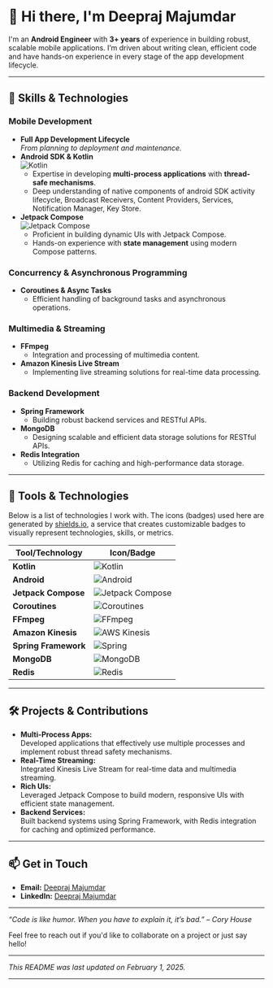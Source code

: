 # 👋 Hi there, I'm Deepraj Majumdar

I'm an **Android Engineer** with **3+ years** of experience in building robust, scalable mobile applications. I’m driven about writing clean, efficient code and have hands-on experience in every stage of the app development lifecycle.

---

## 🚀 Skills & Technologies

### **Mobile Development**
- **Full App Development Lifecycle**  
  *From planning to deployment and maintenance.*
- **Android SDK & Kotlin**  
  ![Kotlin](https://img.shields.io/badge/Kotlin-7F52FF?logo=kotlin&logoColor=white&style=for-the-badge)  
  - Expertise in developing **multi-process applications** with **thread-safe mechanisms**.
  - Deep understanding of native components of android SDK activity lifecycle, Broadcast Receivers, Content Providers, Services, Notification Manager, Key Store.
- **Jetpack Compose**  
  ![Jetpack Compose](https://img.shields.io/badge/Jetpack%20Compose-4285F4?logo=android&logoColor=white&style=for-the-badge)  
  - Proficient in building dynamic UIs with Jetpack Compose.
  - Hands-on experience with **state management** using modern Compose patterns.

### **Concurrency & Asynchronous Programming**
- **Coroutines & Async Tasks**  
  - Efficient handling of background tasks and asynchronous operations.

### **Multimedia & Streaming**
- **FFmpeg**  
  - Integration and processing of multimedia content.
- **Amazon Kinesis Live Stream**  
  - Implementing live streaming solutions for real-time data processing.

### **Backend Development**
- **Spring Framework**  
  - Building robust backend services and RESTful APIs.
- **MongoDB**  
  - Designing scalable and efficient data storage solutions for RESTful APIs.
- **Redis Integration**  
  - Utilizing Redis for caching and high-performance data storage.

---

## 🔧 Tools & Technologies

Below is a list of technologies I work with. The icons (badges) used here are generated by [shields.io](https://shields.io/), a service that creates customizable badges to visually represent technologies, skills, or metrics.

| Tool/Technology              | Icon/Badge |
| ---------------------------- | ---------- |
| **Kotlin**                   | ![Kotlin](https://img.shields.io/badge/Kotlin-7F52FF?logo=kotlin&logoColor=white&style=flat-square) |
| **Android**                  | ![Android](https://img.shields.io/badge/Android-3DDC84?logo=android&logoColor=white&style=flat-square) |
| **Jetpack Compose**          | ![Jetpack Compose](https://img.shields.io/badge/Jetpack%20Compose-4285F4?logo=android&logoColor=white&style=flat-square) |
| **Coroutines**               | ![Coroutines](https://img.shields.io/badge/Coroutines-FF9800?style=flat-square) |
| **FFmpeg**                   | ![FFmpeg](https://img.shields.io/badge/FFmpeg-007ACC?style=flat-square) |
| **Amazon Kinesis**           | ![AWS Kinesis](https://img.shields.io/badge/AWS%20Kinesis-232F3E?logo=amazon-aws&logoColor=white&style=flat-square) |
| **Spring Framework**         | ![Spring](https://img.shields.io/badge/Spring-6DB33F?logo=spring&logoColor=white&style=flat-square) |
| **MongoDB**                  | ![MongoDB](https://img.shields.io/badge/MongoDB-47A248?logo=mongodb&logoColor=white&style=flat-square)
| **Redis**                    | ![Redis](https://img.shields.io/badge/Redis-DC382D?logo=redis&logoColor=white&style=flat-square) |

---

## 🛠️ Projects & Contributions

- **Multi-Process Apps:**  
  Developed applications that effectively use multiple processes and implement robust thread safety mechanisms.
- **Real-Time Streaming:**  
  Integrated Kinesis Live Stream for real-time data and multimedia streaming.
- **Rich UIs:**  
  Leveraged Jetpack Compose to build modern, responsive UIs with efficient state management.
- **Backend Services:**  
  Built backend systems using Spring Framework, with Redis integration for caching and optimized performance.

---

## 📫 Get in Touch

- **Email:** [Deepraj Majumdar](mailto:deeprajmajumdarknight@gmail.com)
- **LinkedIn:** [Deepraj Majumdar](https://www.linkedin.com/in/deepraj-majumdar/)

---

*“Code is like humor. When you have to explain it, it’s bad.” – Cory House*

Feel free to reach out if you'd like to collaborate on a project or just say hello!

---

*This README was last updated on February 1, 2025.*

---

